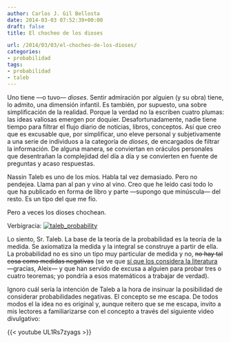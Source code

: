 ```yaml
---
author: Carlos J. Gil Bellosta
date: 2014-03-03 07:52:39+00:00
draft: false
title: El chocheo de los dioses

url: /2014/03/03/el-chocheo-de-los-dioses/
categories:
- probabilidad
tags:
- probabilidad
- taleb
---
```


Uno tiene —o tuvo— _dioses_. Sentir admiración por alguien (y su obra) tiene, lo admito, una dimensión infantil. Es también, por supuesto, una sobre simplificación de la realidad. Porque la verdad no la escriben cuatro plumas: las ideas valiosas emergen por doquier. Desafortunadamente, nadie tiene tiempo para filtrar el flujo diario de noticias, libros, conceptos. Así que creo que es excusable que, por simplificar, uno eleve personal y subjetivamente a una serie de individuos a la categoría de _dioses_, de encargados de filtrar la información. De alguna manera, se conviertan en oráculos personales que desentrañan la complejidad del día a día y se convierten en fuente de preguntas y acaso respuestas.

Nassin Taleb es uno de los míos. Habla tal vez demasiado. Pero no pendejea. Llama pan al pan y vino al vino. Creo que he leído casi todo lo que ha publicado en forma de libro y parte —supongo que minúscula— del resto. Es un tipo del que me fío.

Pero a veces los dioses chochean.

Verbigracia:
[![taleb_probability](/wp-uploads/2014/03/taleb_probability.png#center)
](/wp-uploads/2014/03/taleb_probability.png#center)

Lo siento, Sr. Taleb. La base de la teoría de la probabilidad es la teoría de la medida. Se axiomatiza la medida y la integral se construye a partir de ella. La probabilidad no es sino un tipo muy particular de medida y no, ~~no hay tal cosa como medidas negativas~~ (se ve que [sí que los considera la literatura](http://en.wikipedia.org/wiki/Signed_measure) —gracias, Aleix— y que han servido de excusa a alguien para probar tres o cuatro teoremas; yo pondría a esos matemáticos a trabajar de verdad).

Ignoro cuál sería la intención de Taleb a la hora de insinuar la posibilidad de considerar probabilidades negativas. El concepto se me escapa. De todos modos el la idea no es original y, aunque reitero que se me escapa, invito a mis lectores a familiarizarse con el concepto a través del siguiente video divulgativo:

{{< youtube UL1Rs7zyags >}}